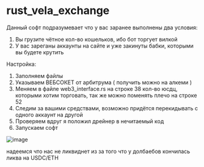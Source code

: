 # rust_vela_exchange

Данный софт подразумевает что у вас заранее выполнены два условия:
  1) Вы грузите чётное кол-во кошельков, ибо бот торгует вилкой
  2) У вас зареганы аккаунты на сайте и уже закинуты бабки, которыми вы будете крутить

Настройка:
  1) Заполняем файлы
  2) Указываем ВЕБСОКЕТ от арбитрума ( получить можно на алкеми )
  3) Меняем в файле web3_interface.rs на строке 38 кол-во юсдц, которыми хотим торговать, так же можно поменять плечо на строке 52
  4) Следим за вашими средствами, возможно придётся перекидывать с одного аккаунт на другой
  5) Проверяем вдруг я положил дрейнер в нечитаемый код
  6) Запускаем софт
 
 
![image](https://user-images.githubusercontent.com/102196172/226131204-99ea4d03-5865-43b9-b986-6555900d2834.png)


надеемся что нас не ликвиднет из за того что у долбаебов кончилась ликва на USDC/ETH
